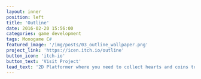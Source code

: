```yaml
---
layout: inner
position: left
title: 'Outline'
date: 2016-02-20 15:56:00
categories: game development
tags: Monogame C#
featured_image: '/img/posts/03_outline_wallpaper.png'
project_link: 'https://icen.itch.io/outline'
button_icon: 'itch-io'
button_text: 'Visit Project'
lead_text: '2D Platformer where you need to collect hearts and coins to get a better score and be the faster player. I was responsible for making the collision, hearts and game-over systems.'
---
```

